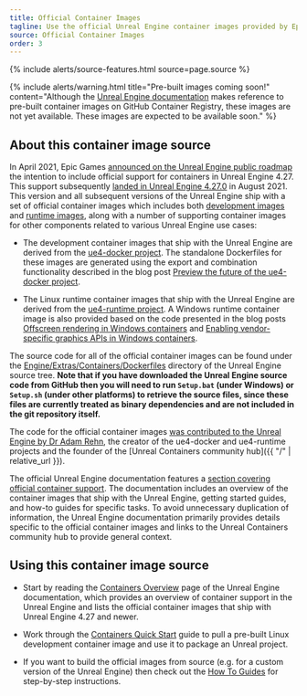 ```yaml
---
title: Official Container Images
tagline: Use the official Unreal Engine container images provided by Epic Games.
source: Official Container Images
order: 3
---
```


{% include alerts/source-features.html source=page.source %}

{% include alerts/warning.html title="Pre-built images coming soon!" content="Although the [Unreal Engine documentation](https://docs.unrealengine.com/4.27/en-US/SharingAndReleasing/Containers/) makes reference to pre-built container images on GitHub Container Registry, these images are not yet available. These images are expected to be available soon." %}


## About this container image source

In April 2021, Epic Games [announced on the Unreal Engine public roadmap](https://portal.productboard.com/epicgames/1-unreal-engine-public-roadmap/c/320-ue-container-build-beta) the intention to include official support for containers in Unreal Engine 4.27. This support subsequently [landed in Unreal Engine 4.27.0](https://docs.unrealengine.com/4.27/en-US/WhatsNew/Builds/ReleaseNotes/4_27/#containerdeployment_beta_) in August 2021. This version and all subsequent versions of the Unreal Engine ship with a set of official container images which includes both [development images](../concepts/image-types#development-images) and [runtime images](../concepts/image-types#runtime-images), along with a number of supporting container images for other components related to various Unreal Engine use cases:

- The development container images that ship with the Unreal Engine are derived from the [ue4-docker project](./ue4-docker). The standalone Dockerfiles for these images are generated using the export and combination functionality described in the blog post [Preview the future of the ue4-docker project](https://adamrehn.com/articles/preview-the-future-of-ue4-docker/).

- The Linux runtime container images that ship with the Unreal Engine are derived from the [ue4-runtime project](https://github.com/adamrehn/ue4-runtime). A Windows runtime container image is also provided based on the code presented in the blog posts [Offscreen rendering in Windows containers](../../blog/offscreen-rendering-in-windows-containers/) and [Enabling vendor-specific graphics APIs in Windows containers](../../blog/enabling-vendor-specific-graphics-apis-in-windows-containers/).

The source code for all of the official container images can be found under the [Engine/Extras/Containers/Dockerfiles](https://github.com/EpicGames/UnrealEngine/tree/release/Engine/Extras/Containers/Dockerfiles/) directory of the Unreal Engine source tree. **Note that if you have downloaded the Unreal Engine source code from GitHub then you will need to run `Setup.bat` (under Windows) or `Setup.sh` (under other platforms) to retrieve the source files, since these files are currently treated as binary dependencies and are not included in the git repository itself.**

The code for the official container images [was contributed to the Unreal Engine by Dr Adam Rehn](https://github.com/EpicGames/UnrealEngine/commits?author=adamrehn), the creator of the ue4-docker and ue4-runtime projects and the founder of the [Unreal Containers community hub]({{ "/" | relative_url }}).

The official Unreal Engine documentation features a [section covering official container support](https://docs.unrealengine.com/4.27/en-US/SharingAndReleasing/Containers/). The documentation includes an overview of the container images that ship with the Unreal Engine, getting started guides, and how-to guides for specific tasks. To avoid unnecessary duplication of information, the Unreal Engine documentation primarily provides details specific to the official container images and links to the Unreal Containers community hub to provide general context.


## Using this container image source

- Start by reading the [Containers Overview](https://docs.unrealengine.com/4.27/en-US/SharingAndReleasing/Containers/ContainersOverview/) page of the Unreal Engine documentation, which provides an overview of container support in the Unreal Engine and lists the official container images that ship with Unreal Engine 4.27 and newer.

- Work through the [Containers Quick Start](https://docs.unrealengine.com/4.27/en-US/SharingAndReleasing/Containers/ContainersQuickStart/) guide to pull a pre-built Linux development container image and use it to package an Unreal project.

- If you want to build the official images from source (e.g. for a custom version of the Unreal Engine) then check out the [How To Guides](https://docs.unrealengine.com/4.27/en-US/SharingAndReleasing/Containers/HowTo/) for step-by-step instructions.
